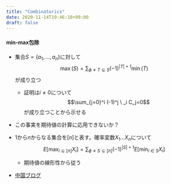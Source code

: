 ```yaml
---
title: "Combinatorics"
date: 2020-11-14T19:46:18+09:00
draft: false
---
```


#### min-max包除

- 集合$S = \lbrace a_1,\ldots,a_n \rbrace$に対して
$$\max(S) = \sum_{\phi \neq T \subseteq S}(-1)^{|T|+1}\min(T)$$
が成り立つ

  - 証明は$i\neq 0$について
  $$\sum_{j=0}^i (-1)^j \ _i C_j=0$$
  が成り立つことから示せる

- この事実を期待値の計算に応用できないか？
- $1$から$n$からなる集合を$[n]$と表す。確率変数$X_1 \ldots X_n$について
$$E[\max_{i \subseteq [n]} X_i] = \sum_{\phi \neq S \subseteq [n]}(-1)^{|S|+1} E[\min_{i \in S}X_i]$$
  - 期待値の線形性から従う

- [中国ブログ](https://www.cnblogs.com/Mr-Spade/p/9636968.html)

